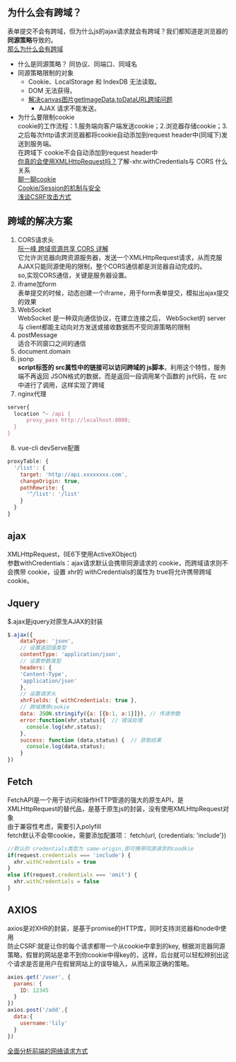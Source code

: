 ## 为什么会有跨域？
表单提交不会有跨域，但为什么js的ajax请求就会有跨域？我们都知道是浏览器的**同源策略**导致的。  
[那么为什么会有跨域](https://segmentfault.com/a/1190000015597029)
- 什么是同源策略？
  同协议、同端口、同域名
- 同源策略限制的对象
	- Cookie、LocalStorage 和 IndexDB 无法读取。
	- DOM 无法获得。
  - [解决canvas图片getImageData,toDataURL跨域问题](https://www.zhangxinxu.com/wordpress/2018/02/crossorigin-canvas-getimagedata-cors/)
	- AJAX 请求不能发送。
- 为什么要限制cookie  
  cookie的工作流程：1.服务端向客户端发送cookie；2.浏览器存储cookie；3.之后每次http请求浏览器都将cookie自动添加到request header中(同域下)发送到服务端。  
  在跨域下 cookie不会自动添加到request header中  
  [你真的会使用XMLHttpRequest吗？](https://segmentfault.com/a/1190000004322487#articleHeader13)了解-xhr.withCredentials与 CORS 什么关系  
  [聊一聊cookie](https://segmentfault.com/a/1190000004556040#articleHeader6)  
  [Cookie/Session的机制与安全](https://harttle.land/2015/08/10/cookie-session.html)  
  [浅谈CSRF攻击方式](http://www.cnblogs.com/hyddd/archive/2009/04/09/1432744.html)  

## 跨域的解决方案
1. CORS请求头  
  [阮一峰 跨域资源共享 CORS 详解](http://www.ruanyifeng.com/blog/2016/04/cors.html)  
  它允许浏览器向跨资源服务器，发送一个XMLHttpRequest请求，从而克服AJAX只能同源使用的限制，整个CORS通信都是浏览器自动完成的。  
  so,实现CORS通信，关键是服务器设置。 
1. iframe加form  
  表单提交的时候，动态创建一个iframe，用于form表单提交，模拟出ajax提交的效果
1. WebSocket  
  WebSocket 是一种双向通信协议，在建立连接之后， WebSocket的 server与 client都能主动向对方发送或接收数据而不受同源策略的限制
1. postMessage  
  适合不同窗口之间的通信
1. document.domain
1. jsonp  
  **script标签的 src属性中的链接可以访问跨域的 js脚本**，利用这个特性，服务端不再返回 JSON格式的数据，而是返回一段调用某个函数的 js代码，在 src中进行了调用，这样实现了跨域
1. nginx代理
```js
server{
  location ^~ /api {
      proxy_pass http://localhost:8080;
  }    
}
```
8. vue-cli devServe配置
```js
proxyTable: {
  '/list': {
    target: 'http://api.xxxxxxxx.com',
    changeOrigin: true,
    pathRewrite: {
      '^/list': '/list'
    }
  }
}
```
## ajax
XMLHttpRequest，(IE6下使用ActiveXObject)  
参数withCredentials：ajax请求默认会携带同源请求的 cookie，而跨域请求则不会携带 cookie，设置 xhr的 withCredentials的属性为 true将允许携带跨域 cookie。  
## Jquery
$.ajax是jquery对原生AJAX的封装
```js
$.ajax({
    dataType: 'json', 
    // 设置返回值类型
    contentType: 'application/json', 
    // 设置参数类型
    headers: {
    'Content-Type',
    'application/json'
    },
    // 设置请求头
    xhrFields: { withCredentials: true }, 
    // 跨域携带cookie
    data: JSON.stringify({a: [{b:1, a:1}]}), // 传递参数
    error:function(xhr,status){  // 错误处理
      console.log(xhr,status);
    },
    success: function (data,status) {  // 获取结果
      console.log(data,status);
    }
})
```
## Fetch
FetchAPI是一个用于访问和操作HTTP管道的强大的原生API，是XMLHttpRequest的替代品，是基于原生js的封装，没有使用XMLHttpRequest对象  
由于兼容性考虑，需要引入polyfill  
fetch默认不会带cookie，需要添加配置项： fetch(url, {credentials: 'include'})
```js
//默认的 credentials类型为 same-origin,即可携带同源请求的coodkie
if(request.credentials === 'include') {
  xhr.withCredentials = true
} 
else if(request.credentials === 'omit') {
  xhr.withCredentials = false
}
```
## AXIOS
axios是对XHR的封装，是基于promise的HTTP库，同时支持浏览器和node中使用  
防止CSRF:就是让你的每个请求都带一个从cookie中拿到的key, 根据浏览器同源策略，假冒的网站是拿不到你cookie中得key的，这样，后台就可以轻松辨别出这个请求是否是用户在假冒网站上的误导输入，从而采取正确的策略。
```js
axios.get('/user', {
  params: {
    ID: 12345
  }
})
axios.post('/add',{
  data:{
    username:'lily'
  }
})
```
[全面分析前端的网络请求方式](https://mp.weixin.qq.com/s/x4YM3TtToN29k4piJlppug)